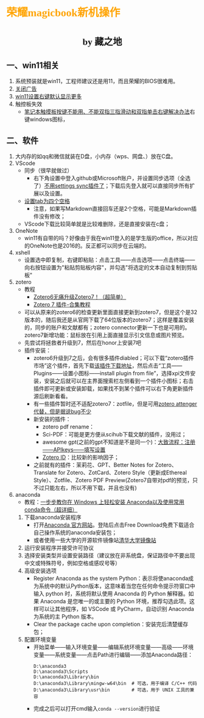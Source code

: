 # <font face="仿宋" color=orange>荣耀magicbook新机操作</font>
#  <center><font face="楷体" size=5>by 藏之地</font></center>
## 一、win11相关
1. 系统预装就是win11，工程师建议还是用11，而且荣耀的BIOS很难用。
2. [关闭广告](https://www.bilibili.com/video/BV1NsiyYwEwu/?spm_id_from=333.337.search-card.all.click&vd_source=2523c7055f0985a7f47ca59739b6b086)
3. [win11设置右键默认显示更多](https://www.cnblogs.com/yjung/p/18205317)
4. 触控板失效
    - [笔记本触摸板按键不能用、不能双指三指滑动和双指单击右键解决办法]()右键windows图标，
## 二、软件
1. 大内存的如qq和微信就装在D盘，小内存（wps、网盘、）放在C盘。
2. VScode
    - 同步（很早就做过）
        - 右下角设置中登入github或Microsoft账户，并设置同步选项（全选了）[不用settings sync插件了](https://mp.weixin.qq.com/s/6wNNElCLbUL0mRdxz3HuLw)；下载后先登入就可以直接同步所有扩展以及设置。
    - [设置tab为四个空格](https://mp.weixin.qq.com/s/_wP3C5_mb8mJsnt4aEqcpQ)
        - 注意，如果写Markdown直接回车还是2个空格，可能是Markdown插件没有修改；
    - VScode下载比较简单就是比较难删除，还是直接安装在c盘；
3. OneNote
    - win11有自带的吗？好像由于我在win11登入的是学生版的office，所以对应的OneNote也是2016的。反正都可以同步在云端的。
4. xshell
    - 设置选中即复制，右键即粘贴：点击工具——点击选项——点击终端——向右按钮设置为"粘贴剪贴板内容"，并勾选"将选定的文本自动复制到剪贴板"
5. zotero
    - 教程
        - [Zotero6无痛升级Zotero7！（超简单）](https://blog.csdn.net/weixin_46091817/article/details/143857282/)
        - [Zotero 7 插件-合集教程](https://www.bilibili.com/video/BV12H4y1w75j?spm_id_from=333.788.videopod.sections&vd_source=2523c7055f0985a7f47ca59739b6b086)
    - 可以从原来的zotero6的检查更新里面直接更新到zotero7，但是这个是32版本的，随后我还是从官网下载了64位版本的zotero7；这样是覆盖安装的，同步的账户和文献都有；zotero connector更新一下也是可用的。zotero7新增功能：鼠标放在引用上面直接显示引文信息或图片预览。
    - 先尝试将拯救者升级到7，然后在honor上安装7吧
    - 插件安装：
        - zotero6升级到7之后，会有很多插件diabled；可以下载“zotero插件市场”这个插件，首先下载[该插件下载地址](https://github.com/syt2/zotero-addons/releases/latest/download/zotero-addons.xpi)，然后点击“工具——Plugins——设置小图标——install plugin from file”，选择xpi文件安装，安装之后就可以在主界面搜索栏左侧看到一个插件小图标；右击插件即可更新或安装卸载，如果找不到某个插件可以右下角更新插件源后刷新看看。
        - 有一些插件暂时还不适配zotero7：zotfile，但是可用[zotero attenger代替，但是据说bug不少](https://blog.csdn.net/weixin_44628096/article/details/144422089)
        - 新安装的插件：
            - zotero pdf rename：
            - Sci-PDF：可能是更方便从scihub下载文献的插件，没用过；
            - awesome gpt(之前的gpt不知道是不是同一个)：[大致流程：注册——APIkeys——填写设置](https://www.bilibili.com/video/BV1q1wRemE6n?spm_id_from=333.788.videopod.sections&vd_source=2523c7055f0985a7f47ca59739b6b086)
            - [Zotero ID](https://github.com/qnscholar/zotero-if)：比较新的影响因子；
        - 之前就有的插件：茉莉花、GPT、Better Notes for Zotero、Translate for Zotero、ZotCard、Zotero Style（更新成Ethereal Style）、Zotfile、Zotero PDF Preview(Zotero7自带对pdf的预览，只不过只能左右，所以不用下载，并且也没有)
6. anaconda
    - 教程：[一步步教你在 Windows 上轻松安装 Anaconda以及使用常用conda命令（超详细）](https://blog.csdn.net/Natsuago/article/details/143081283)
    1. 下载anaconda安装程序
        - 打开[Anaconda 官方网站](https://www.anaconda.com/download)。登陆后点击Free Download免费下载适合自己操作系统的anaconda安装包；
        - 或者使用一些大学的开源软件镜像站[清华大学镜像站](https://repo.anaconda.com/archive/)
    2. 运行安装程序并接受许可协议
    3. 选择安装类型并设置安装路径（建议放在非系统盘，保证路径中不要出现中文或特殊符号，例如空格或感叹号等）
    4. 高级安装选项
        - Register Anaconda as the system Python：表示将使anaconda成为系统中的默认Python版本，这意味着当您在任何命令提示符窗口中输入 python 时，系统将默认使用 Anaconda 的 Python 解释器。如果 Anaconda 是您唯一的或主要的 Python 环境，推荐勾选此项。这样可以让其他程序，如 VSCode 或 PyCharm，自动识别 Anaconda 为系统的主 Python 版本。
        - Clear the package cache upon completion：安装完后清楚缓存包；
    5. 配置环境变量
        - 开始菜单——输入环境变量——编辑系统环境变量——高级——环境变量——系统变量——点击Path进行编辑——添加Anaconda路径：
            ```
            D:\anaconda3
            D:\anaconda3\Scripts
            D:\anaconda3\Library\bin
            D:\anaconda3\Library\mingw-w64\bin  # 可选，用于编译 C/C++ 代码
            D:\anaconda3\Library\usr\bin        # 可选，用于 UNIX 工具的兼容
            ``` 
        - 完成之后可以打开cmd输入`conda --version`进行验证
